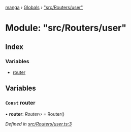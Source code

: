 [manga](../README.md) › [Globals](../globals.md) › ["src/Routers/user"](_src_routers_user_.md)

# Module: "src/Routers/user"

## Index

### Variables

* [router](_src_routers_user_.md#const-router)

## Variables

### `Const` router

• **router**: *Router‹›* = Router()

*Defined in [src/Routers/user.ts:3](https://github.com/tushar1210/manga-node/blob/ee68806/src/Routers/user.ts#L3)*
